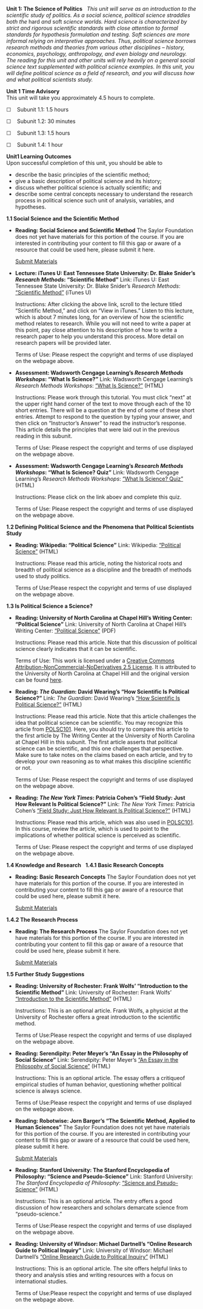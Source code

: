 **Unit 1: The Science of Politics** <span id="1"></span> 
*This unit will serve as an introduction to the scientific study of
politics. As a social science, political science straddles both the*
hard *and* soft *science worlds. Hard science is characterized by strict
and rigorous scientific standards with close attention to formal
standards for hypothesis formulation and testing. Soft sciences are more
informal relying on interpretive approaches. Thus, political science
borrows research methods and theories from various other disciplines –
history, economics, psychology, anthropology, and even biology and
neurology. The reading for this unit and other units will rely heavily
on a general social science text supplemented with political science
examples. In this unit, you will define political science as a field of
research, and you will discuss how and what political scientists study.*

**Unit 1 Time Advisory**  
This unit will take you approximately 4.5 hours to complete.  
  
 ☐    Subunit 1.1: 1.5 hours  
  
 ☐    Subunit 1.2: 30 minutes  
  
 ☐    Subunit 1.3: 1.5 hours  
  
 ☐    Subunit 1.4: 1 hour

**Unit1 Learning Outcomes**  
Upon successful completion of this unit, you should be able to
-   describe the basic principles of the scientific method;
-   give a basic description of political science and its history;
-   discuss whether political science is actually scientific; and
-   describe some central concepts necessary to understand the research
    process in political science such unit of analysis, variables, and
    hypotheses.

**1.1 Social Science and the Scientific Method** <span id="1.1"></span> 
-   **Reading: Social Science and Scientific Method**
    The Saylor Foundation does not yet have materials for this portion
    of the course. If you are interested in contributing your content to
    fill this gap or aware of a resource that could be used here, please
    submit it here.

    [Submit Materials](/contribute/)

-   **Lecture: iTunes U: East Tennessee State University: Dr. Blake
    Snider’s *Research Methods*: “Scientific Method”**
    Link: iTunes U: East Tennessee State University: Dr. Blake Snider’s
    *Research Methods*: [“Scientific
    Method”](http://itunes.apple.com/WebObjects/MZStore.woa/wa/viewPodcast?id=384931206)
    (iTunes U)  
      
     Instructions: After clicking the above link, scroll to the lecture
    titled “Scientific Method,” and click on “View in iTunes.” Listen to
    this lecture, which is about 7 minutes long, for an overview of how
    the scientific method relates to research. While you will not need
    to write a paper at this point, pay close attention to his
    description of how to write a research paper to help you understand
    this process. More detail on research papers will be provided
    later.  
      
     Terms of Use: Please respect the copyright and terms of use
    displayed on the webpage above.

-   **Assessment: Wadsworth Cengage Learning’s *Research Methods
    Workshops*: “What Is Science?”**
    Link: Wadsworth Cengage Learning’s *Research Methods Workshops*:
    [“What Is
    Science?”](http://www.wadsworth.com/psychology_d/templates/student_resources/workshops/res_methd/science/science_01.html)
    (HTML)  
      
     Instructions: Please work through this tutorial. You must click
    “next” at the upper right hand corner of the text to move through
    each of the 10 short entries. There will be a question at the end of
    some of these short entries. Attempt to respond to the question by
    typing your answer, and then click on “Instructor’s Answer” to read
    the instructor’s response. This article details the principles that
    were laid out in the previous reading in this subunit.  
      
     Terms of Use: Please respect the copyright and terms of use
    displayed on the webpage above.

-   **Assessment: Wadsworth Cengage Learning’s *Research Methods
    Workshops*: “What Is Science? Quiz”**
    Link: Wadsworth Cengage Learning’s *Research Methods Workshops*:
    [“What Is Science?
    Quiz”](http://webquiz.ilrn.com/ilrn/quiz-public?name=stmr01q/stmr01q_WS_chp01)
    (HTML)  
      
     Instructions: Please click on the link aboev and complete this
    quiz.  
      
     Terms of Use: Please respect the copyright and terms of use
    displayed on the webpage above.

**1.2 Defining Political Science and the Phenomena that Political
Scientists Study** <span id="1.2"></span> 
-   **Reading: Wikipedia: “Political Science”**
    Link: Wikipedia: [“Political
    Science”](http://en.wikipedia.org/wiki/Political_science) (HTML)  
      
     Instructions: Please read this article, noting the historical roots
    and breadth of political science as a discipline and the breadth of
    methods used to study politics.  
      
     Terms of Use:Please respect the copyright and terms of use
    displayed on the webpage above.

**1.3 Is Political Science a Science?** <span id="1.3"></span> 
-   **Reading: University of North Carolina at Chapel Hill’s Writing
    Center: “Political Science”**
    Link: University of North Carolina at Chapel Hill’s Writing Center:
    [“Political
    Science”](https://resources.saylor.org/archived/wp-content/uploads/2012/01/POLSC251-1.3-UNCCH.pdf)
    (PDF)  
      
     Instructions: Please read this article. Note that this discussion
    of political science clearly indicates that it can be scientific.  
      
     Terms of Use: This work is licensed under a [Creative Commons
    Attribution-NonCommercial-NoDerivatives 2.5
    License](http://creativecommons.org/licenses/by-nc-nd/2.5/). It is
    attributed to the University of North Carolina at Chapel Hill and
    the original version can be found
    [here](http://writingcenter.unc.edu/resources/handouts-demos/writing-for-specific-fields/political-science).

-   **Reading: *The Guardian*: David Wearing’s “How Scientific Is
    Political Science?”**
    Link: *The Guardian*: David Wearing’s [“How Scientific Is Political
    Science?”](http://www.guardian.co.uk/commentisfree/2010/mar/08/political-science-moral-ethical)
    (HTML)  
      
     Instructions: Please read this article. Note that this article
    challenges the idea that political science can be scientific. You
    may recognize this article from
    [POLSC101](http://www.saylor.org/courses/polsc101/). Here, you
    should try to compare this article to the first article by The
    Writing Center at the University of North Carolina at Chapel Hill in
    this subunit. The first article asserts that political science can
    be scientific, and this one challenges that perspective. Make sure
    to take notes on the claims based on each article, and try to
    develop your own reasoning as to what makes this discipline
    scientific or not.  
      
     Terms of Use: Please respect the copyright and terms of use
    displayed on the webpage above.

-   **Reading: *The New York Times*: Patricia Cohen’s “Field Study: Just
    How Relevant Is Political Science?”**
    Link: *The New York Times*: Patricia Cohen’s [“Field Study: Just How
    Relevant Is Political
    Science?”](http://www.nytimes.com/2009/10/20/books/20poli.html)
    (HTML)  
      
     Instructions: Please read this article, which was also used in
    [POLSC101](http://www.saylor.org/courses/polsc101/). In this course,
    review the article, which is used to point to the implications of
    whether political science is perceived as scientific.  
      
     Terms of Use: Please respect the copyright and terms of use
    displayed on the webpage above.

**1.4 Knowledge and Research** <span id="1.4"></span> 
**1.4.1 Basic Research Concepts** <span id="1.4.1"></span> 
-   **Reading: Basic Research Concepts**
    The Saylor Foundation does not yet have materials for this portion
    of the course. If you are interested in contributing your content to
    fill this gap or aware of a resource that could be used here, please
    submit it here.

    [Submit Materials](/contribute/)

**1.4.2 The Research Process** <span id="1.4.2"></span> 
-   **Reading: The Research Process**
    The Saylor Foundation does not yet have materials for this portion
    of the course. If you are interested in contributing your content to
    fill this gap or aware of a resource that could be used here, please
    submit it here.

    [Submit Materials](/contribute/)

**1.5 Further Study Suggestions** <span id="1.5"></span> 
-   **Reading: University of Rochester: Frank Wolfs’ “Introduction to
    the Scientific Method”**
    Link: University of Rochester: Frank Wolfs’ [“Introduction to the
    Scientific
    Method”](http://teacher.nsrl.rochester.edu/phy_labs/AppendixE/AppendixE.html) (HTML)  
      
     Instructions: This is an optional article. Frank Wolfs, a physicist
    at the University of Rochester offers a great introduction to the
    scientific method.  
      
     Terms of Use:Please respect the copyright and terms of use
    displayed on the webpage above.

-   **Reading: Serendipity: Peter Meyer’s “An Essay in the Philosophy of
    Social Science”**
    Link: Serendipity: Peter Meyer’s [“An Essay in the Philosophy of
    Social Science”](http://www.serendipity.li/jsmill/pss2.htm) (HTML)  
      
     Instructions: This is an optional article. The essay offers a
    critiqueof empirical studies of human behavior, questioning whether
    political science is always science.  
      
     Terms of Use:Please respect the copyright and terms of use
    displayed on the webpage above.

-   **Reading: Robotwise: Jorn Barger’s “The Scientific Method, Applied
    to Human Sciences”**
    The Saylor Foundation does not yet have materials for this portion
    of the course. If you are interested in contributing your content to
    fill this gap or aware of a resource that could be used here, please
    submit it here.

    [Submit Materials](/contribute/)

-   **Reading: Stanford University: The Stanford Encyclopedia of
    Philosophy: “Science and Pseudo-Science”**
    Link: Stanford University: *The Stanford Encyclopedia of*
    *Philosophy*: [“Science and
    Pseudo-Science”](http://plato.stanford.edu/entries/pseudo-science/)
    (HTML)  
      
     Instructions: This is an optional article. The entry offers a good
    discussion of how researchers and scholars demarcate science from
    “pseudo-science.”  
      
     Terms of Use:Please respect the copyright and terms of use
    displayed on the webpage above.

-   **Reading: University of Windsor: Michael Dartnell’s “Online
    Research Guide to Political Inquiry”**
    Link: University of Windsor: Michael Dartnell’s [“Online Research
    Guide to Political
    Inquiry”](http://web2.uwindsor.ca/courses/ps/dartnell/) (HTML)  
      
     Instructions: This is an optional article. The site offers helpful
    links to theory and analysis sties and writing resources with a
    focus on international studies.  
      
     Terms of Use:Please respect the copyright and terms of use
    displayed on the webpage above.


